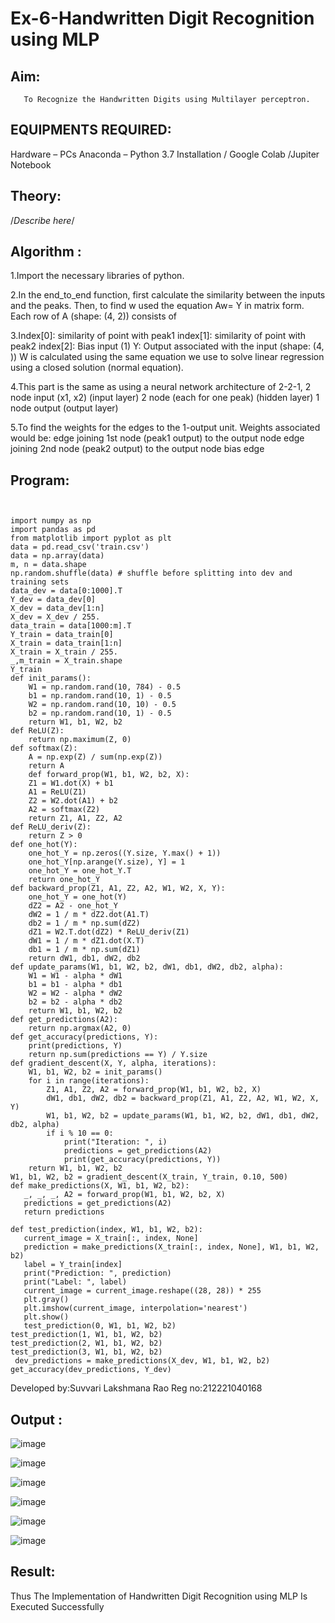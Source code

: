 # Ex-6-Handwritten Digit Recognition using MLP
## Aim:
       To Recognize the Handwritten Digits using Multilayer perceptron.
##  EQUIPMENTS REQUIRED:
Hardware – PCs
Anaconda – Python 3.7 Installation / Google Colab /Jupiter Notebook
## Theory:
/*Describe here*/


## Algorithm :
1.Import the necessary libraries of python.

2.In the end_to_end function, first calculate the similarity between the inputs and the peaks. Then, to find w used the equation Aw= Y in matrix form. Each row of A (shape: (4, 2)) consists of

3.Index[0]: similarity of point with peak1 index[1]: similarity of point with peak2 index[2]: Bias input (1) Y: Output associated with the input (shape: (4, )) W is calculated using the same equation we use to solve linear regression using a closed solution (normal equation).

4.This part is the same as using a neural network architecture of 2-2-1, 2 node input (x1, x2) (input layer) 2 node (each for one peak) (hidden layer) 1 node output (output layer)

5.To find the weights for the edges to the 1-output unit. Weights associated would be: edge joining 1st node (peak1 output) to the output node edge joining 2nd node (peak2 output) to the output node bias edge

## Program:
```


import numpy as np
import pandas as pd
from matplotlib import pyplot as plt
data = pd.read_csv('train.csv')
data = np.array(data)
m, n = data.shape
np.random.shuffle(data) # shuffle before splitting into dev and training sets
data_dev = data[0:1000].T
Y_dev = data_dev[0]
X_dev = data_dev[1:n]
X_dev = X_dev / 255.
data_train = data[1000:m].T
Y_train = data_train[0]
X_train = data_train[1:n]
X_train = X_train / 255.
_,m_train = X_train.shape
Y_train
def init_params():
    W1 = np.random.rand(10, 784) - 0.5
    b1 = np.random.rand(10, 1) - 0.5
    W2 = np.random.rand(10, 10) - 0.5
    b2 = np.random.rand(10, 1) - 0.5
    return W1, b1, W2, b2
def ReLU(Z):
    return np.maximum(Z, 0)
def softmax(Z):
    A = np.exp(Z) / sum(np.exp(Z))
    return A
    def forward_prop(W1, b1, W2, b2, X):
    Z1 = W1.dot(X) + b1
    A1 = ReLU(Z1)
    Z2 = W2.dot(A1) + b2
    A2 = softmax(Z2)
    return Z1, A1, Z2, A2
def ReLU_deriv(Z):
    return Z > 0
def one_hot(Y):
    one_hot_Y = np.zeros((Y.size, Y.max() + 1))
    one_hot_Y[np.arange(Y.size), Y] = 1
    one_hot_Y = one_hot_Y.T
    return one_hot_Y
def backward_prop(Z1, A1, Z2, A2, W1, W2, X, Y):
    one_hot_Y = one_hot(Y)
    dZ2 = A2 - one_hot_Y
    dW2 = 1 / m * dZ2.dot(A1.T)
    db2 = 1 / m * np.sum(dZ2)
    dZ1 = W2.T.dot(dZ2) * ReLU_deriv(Z1)
    dW1 = 1 / m * dZ1.dot(X.T)
    db1 = 1 / m * np.sum(dZ1)
    return dW1, db1, dW2, db2
def update_params(W1, b1, W2, b2, dW1, db1, dW2, db2, alpha):
    W1 = W1 - alpha * dW1
    b1 = b1 - alpha * db1    
    W2 = W2 - alpha * dW2  
    b2 = b2 - alpha * db2    
    return W1, b1, W2, b2
def get_predictions(A2):
    return np.argmax(A2, 0)
def get_accuracy(predictions, Y):
    print(predictions, Y)
    return np.sum(predictions == Y) / Y.size
def gradient_descent(X, Y, alpha, iterations):
    W1, b1, W2, b2 = init_params()
    for i in range(iterations):
        Z1, A1, Z2, A2 = forward_prop(W1, b1, W2, b2, X)
        dW1, db1, dW2, db2 = backward_prop(Z1, A1, Z2, A2, W1, W2, X, Y)
        W1, b1, W2, b2 = update_params(W1, b1, W2, b2, dW1, db1, dW2, db2, alpha)
        if i % 10 == 0:
            print("Iteration: ", i)
            predictions = get_predictions(A2)
            print(get_accuracy(predictions, Y))
    return W1, b1, W2, b2
W1, b1, W2, b2 = gradient_descent(X_train, Y_train, 0.10, 500)
def make_predictions(X, W1, b1, W2, b2):
   _, _, _, A2 = forward_prop(W1, b1, W2, b2, X)
   predictions = get_predictions(A2)
   return predictions

def test_prediction(index, W1, b1, W2, b2):
   current_image = X_train[:, index, None]
   prediction = make_predictions(X_train[:, index, None], W1, b1, W2, b2)
   label = Y_train[index]
   print("Prediction: ", prediction)
   print("Label: ", label)
   current_image = current_image.reshape((28, 28)) * 255
   plt.gray()
   plt.imshow(current_image, interpolation='nearest')
   plt.show()
   test_prediction(0, W1, b1, W2, b2)
test_prediction(1, W1, b1, W2, b2)
test_prediction(2, W1, b1, W2, b2)
test_prediction(3, W1, b1, W2, b2)
 dev_predictions = make_predictions(X_dev, W1, b1, W2, b2)
get_accuracy(dev_predictions, Y_dev)
```
Developed by:Suvvari Lakshmana Rao
Reg no:212221040168

## Output :
![image](https://github.com/lakshman1206/Ex-6-Handwritten-Digit-Recognition-using-MLP/assets/129931784/9574a5b0-4ff6-4b9e-830e-fbf25d0690bb)

![image](https://github.com/lakshman1206/Ex-6-Handwritten-Digit-Recognition-using-MLP/assets/129931784/727c4151-a08d-4b97-aa4b-53d9ec911681)

![image](https://github.com/lakshman1206/Ex-6-Handwritten-Digit-Recognition-using-MLP/assets/129931784/5c0d09eb-3f59-44aa-bfde-621b7d10a3e4)

![image](https://github.com/lakshman1206/Ex-6-Handwritten-Digit-Recognition-using-MLP/assets/129931784/04e66d59-2449-4165-af72-02b83b812b57)

![image](https://github.com/lakshman1206/Ex-6-Handwritten-Digit-Recognition-using-MLP/assets/129931784/56d90cb6-f176-47c2-8dfc-fb0733e1a7d7)

![image](https://github.com/lakshman1206/Ex-6-Handwritten-Digit-Recognition-using-MLP/assets/129931784/e97f0871-4545-4a9d-a85a-b30f2959ec1a)

## Result:
Thus The Implementation of Handwritten Digit Recognition using MLP Is Executed Successfully
